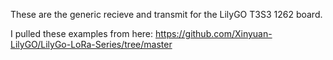 These are the generic recieve and transmit for the LilyGO T3S3 1262 board. 

I pulled these examples from here:
https://github.com/Xinyuan-LilyGO/LilyGo-LoRa-Series/tree/master



